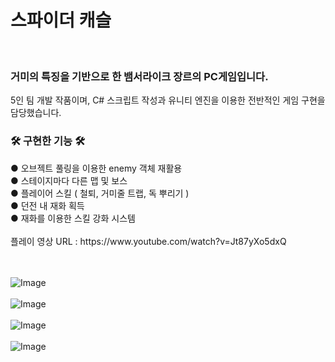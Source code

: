 <h1> 스파이더 캐슬 </h1><br>

<h3> 거미의 특징을 기반으로 한 뱀서라이크 장르의 PC게임입니다. </h3>
5인 팀 개발 작품이며, C# 스크립트 작성과 유니티 엔진을 이용한 전반적인 게임 구현을 담당했습니다.<br>

<h3>🛠 구현한 기능 🛠</h3>
● 오브젝트 풀링을 이용한 enemy 객체 재활용<br>
● 스테이지마다 다른 맵 및 보스<br>
● 플레이어 스킬 ( 철퇴, 거미줄 트랩, 독 뿌리기 )<br>
● 던전 내 재화 획득<br>
● 재화를 이용한 스킬 강화 시스템<br><br>
플레이 영상 URL : https://www.youtube.com/watch?v=Jt87yXo5dxQ <br><br><br>

![Image](https://github.com/user-attachments/assets/f28b1a39-8a5b-4b17-8b57-ceb543422087)<br><br>
![Image](https://github.com/user-attachments/assets/ed2a468a-5f6d-4312-92bf-5abadf4fbf15)<br><br>
![Image](https://github.com/user-attachments/assets/c48668b6-0cf0-4923-a730-fa390a885d2f)<br><br>
![Image](https://github.com/user-attachments/assets/9fa2f9bd-965a-4de0-8b53-2c7cf1f6f235)
